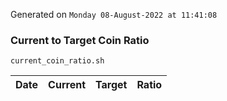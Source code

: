 Generated on `Monday 08-August-2022 at 11:41:08`

### Current to Target Coin Ratio
`current_coin_ratio.sh`

Date|Current|Target|Ratio
---|---|---|---
